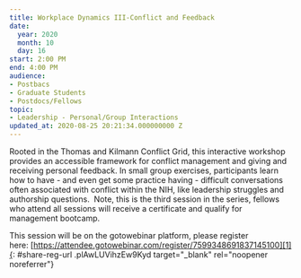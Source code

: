 ```yaml
---
title: Workplace Dynamics III-Conflict and Feedback
date:
  year: 2020
  month: 10
  day: 16
start: 2:00 PM
end: 4:00 PM
audience:
- Postbacs
- Graduate Students
- Postdocs/Fellows
topic:
- Leadership - Personal/Group Interactions
updated_at: 2020-08-25 20:21:34.000000000 Z
---
```

Rooted in the Thomas and Kilmann Conflict Grid, this interactive
workshop provides an accessible framework for conflict management and
giving and receiving personal feedback. In small group exercises,
participants learn how to have - and even get some practice having
- difficult conversations often associated with conflict within the NIH,
like leadership struggles and authorship questions.  Note, this is the
third session in the series, fellows who attend all sessions will
receive a certificate and qualify for management bootcamp. 

This session will be on the gotowebinar platform, please register
here: [https://attendee.gotowebinar.com/register/7599348691837145100][1]{:
#share-reg-url .plAwLUVihzEw9Kyd target="_blank" rel="noopener
noreferrer"}

 

 



[1]: https://attendee.gotowebinar.com/register/7599348691837145100
